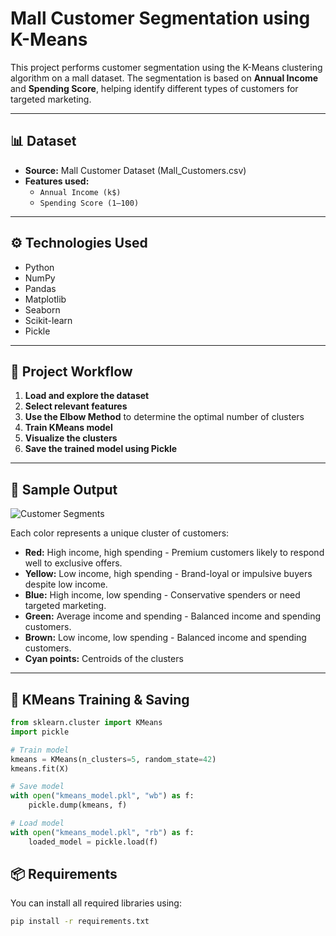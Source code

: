 # Mall Customer Segmentation using K-Means

This project performs customer segmentation using the K-Means clustering algorithm on a mall dataset. The segmentation is based on **Annual Income** and **Spending Score**, helping identify different types of customers for targeted marketing.

---

## 📊 Dataset

- **Source:** Mall Customer Dataset (Mall_Customers.csv)
- **Features used:**
  - `Annual Income (k$)`
  - `Spending Score (1–100)`

---

## ⚙️ Technologies Used

- Python
- NumPy
- Pandas
- Matplotlib
- Seaborn
- Scikit-learn
- Pickle

---

## 🚀 Project Workflow

1. **Load and explore the dataset**
2. **Select relevant features**
3. **Use the Elbow Method** to determine the optimal number of clusters
4. **Train KMeans model**
5. **Visualize the clusters**
6. **Save the trained model using Pickle**

---

## 🧪 Sample Output

![Customer Segments](https://i.ibb.co/Wp49Vp7X/image.png)


Each color represents a unique cluster of customers:

- **Red:** High income, high spending  - Premium customers likely to respond well to exclusive offers.  
- **Yellow:** Low income, high spending  - Brand-loyal or impulsive buyers despite low income.  
- **Blue:** High income, low spending  - Conservative spenders or need targeted marketing.  
- **Green:** Average income and spending  - Balanced income and spending customers.  
- **Brown:** Low income, low spending  - Balanced income and spending customers.  
- **Cyan points:** Centroids of the clusters  

---

## 🧠 KMeans Training & Saving

```python
from sklearn.cluster import KMeans
import pickle

# Train model
kmeans = KMeans(n_clusters=5, random_state=42)
kmeans.fit(X)

# Save model
with open("kmeans_model.pkl", "wb") as f:
    pickle.dump(kmeans, f)

# Load model
with open("kmeans_model.pkl", "rb") as f:
    loaded_model = pickle.load(f)
```

## 📦 Requirements

You can install all required libraries using:

```bash
pip install -r requirements.txt
```
